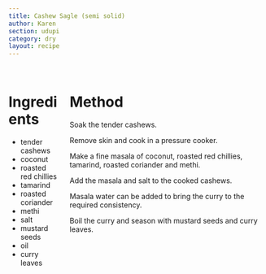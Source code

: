 ```yaml
---
title: Cashew Sagle (semi solid)
author: Karen
section: udupi
category: dry
layout: recipe
---
```



<br>
<div class='columns'> <div class='column is-one-third p-3' markdown='1'>

# Ingredients

* tender cashews
* coconut
* roasted red chillies
* tamarind
* roasted coriander
* methi
* salt
* mustard seeds
* oil
* curry leaves



</div> <div class='column is-two-thirds p-3' markdown='1'>

# Method

Soak the tender cashews.

Remove skin and cook in a pressure cooker.

Make a fine masala of coconut, roasted red chillies, tamarind, roasted coriander and methi.

Add the masala and salt to the cooked cashews.

Masala water can be added to bring the curry to the required consistency.

Boil the curry and season with mustard seeds and curry leaves.



</div> </div>
